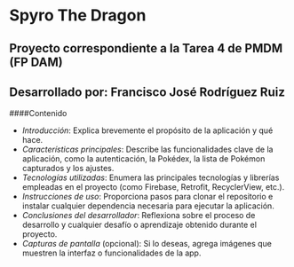 # Spyro The Dragon
## Proyecto correspondiente a la Tarea 4 de PMDM (FP DAM)
## Desarrollado por: Francisco José Rodríguez Ruiz

####Contenido
- *Introducción*: Explica brevemente el propósito de la aplicación y qué hace.
- *Características principales*: Describe las funcionalidades clave de la aplicación, como la autenticación, la Pokédex, la lista de Pokémon capturados y los ajustes.
- *Tecnologías utilizadas*: Enumera las principales tecnologías y librerías empleadas en el proyecto (como Firebase, Retrofit, RecyclerView, etc.).
- *Instrucciones de uso*: Proporciona pasos para clonar el repositorio e instalar cualquier dependencia necesaria para ejecutar la aplicación.
- *Conclusiones del desarrollador*: Reflexiona sobre el proceso de desarrollo y cualquier desafío o aprendizaje obtenido durante el proyecto.
- *Capturas de pantalla* (opcional): Si lo deseas, agrega imágenes que muestren la interfaz o funcionalidades de la app.
